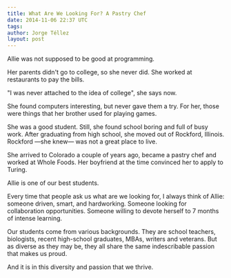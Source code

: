 ```yaml
---
title: What Are We Looking For? A Pastry Chef
date: 2014-11-06 22:37 UTC
tags:
author: Jorge Téllez
layout: post
---
```


Allie was not supposed to be good at programming.

Her parents didn't go to college, so she never did. She worked at restaurants to pay the bills.

"I was never attached to the idea of college", she says now.

She found computers interesting, but never gave them a try. For her, those were things that her brother used for playing games.

She was a good student. Still, she found school boring and full of busy work. After graduating from high school, she moved out of Rockford, Illinois. Rockford —she knew— was not a great place to live.

She arrived to Colorado a couple of years ago, became a pastry chef and worked at Whole Foods. Her boyfriend at the time convinced her to apply to Turing.

Allie is one of our best students.

Every time that people ask us what are we looking for, I always think of Allie: someone driven, smart, and hardworking. Someone looking for collaboration opportunities. Someone willing to devote herself to 7 months of intense learning.

Our students come from various backgrounds. They are school teachers, biologists, recent high-school graduates, MBAs, writers and veterans. But as diverse as they may be, they all share the same indescribable passion that makes us proud.

And it is in this diversity and passion that we thrive.
